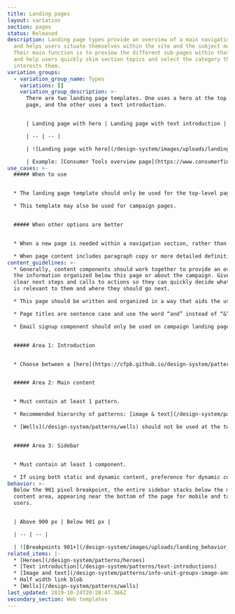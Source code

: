```yaml
---
title: Landing pages
layout: variation
section: pages
status: Released
description: Landing page types provide an overview of a main navigation section
  and helps users situate themselves within the site and the subject matter.
  Their main function is to preview the different sub-pages within that section
  and help users quickly skim section topics and select the category that
  interests them.
variation_groups:
  - variation_group_name: Types
    variations: []
    variation_group_description: >-
      There are two landing page templates. One uses a hero at the top of the
      page, and the other uses a text introduction.


      | Landing page with hero | Landing page with text introduction | 

      | -- | -- | 

      | ![Landing page with hero](/design-system/images/uploads/landing_top_examplea_2x.jpg) | ![Landing page with text introduction](/design-system/images/uploads/landing_top_exampleb_2x.jpg) | 

      | Example: [Consumer Tools overview page](https://www.consumerfinance.gov/consumer-tools/) | Example: [About Us overview page](https://www.consumerfinance.gov/about-us/)
use_cases: >-
  ##### When to use


  * The landing page template should only be used for the top-level page under each main navigation section on the site to help users navigate to the various sub-sections within the navigation vertical. Examples: [Data & research overview](https://www.consumerfinance.gov/data-research/), [Policy & compliance overview](https://www.consumerfinance.gov/policy-compliance/).

  * This template may also be used for campaign pages.


  ##### When other options are better


  * When a new page is needed within a navigation section, rather than at the top-level.

  * When page content includes paragraph copy or more detailed definitions or explanations.
content_guidelines: >-
  * Generally, content components should work together to provide an overview of
  the information organized below this page or about the campaign. Give users
  clear next steps and calls to actions so they can quickly decide what content
  is relevant to them and where they should go next.

  * This page should be written and organized in a way that aids the user in skimming and quickly navigating to lower-level pages.

  * Page titles are sentence case and use the word “and” instead of “&”. (Note that navigation labels follow a different style.)

  * Email signup component should only be used on campaign landing pages. This component is not used on Landing pages.


  ##### Area 1: Introduction


  * Choose between a [hero](https://cfpb.github.io/design-system/patterns/heroes) or [text introduction](https://cfpb.github.io/design-system/patterns/text-introductions) for this area.


  ##### Area 2: Main content


  * Must contain at least 1 pattern.

  * Recommended hierarchy of patterns: [image & text](/design-system/patterns/info-unit-groups-image-and-text), [well](/design-system/patterns/wells),  half width link blobs.

  * [Wells](/design-system/patterns/wells) should not be used at the top of this area if the introduction area contains a hero.


  ##### Area 3: Sidebar


  * Must contain at least 1 component.

  * If using both static and dynamic content, preference for dynamic content to appear above static content.
behavior: >-
  Below the 901 pixel breakpoint, the entire sidebar stacks below the main
  content area, appearing near the bottom of the page for mobile and tablet
  users. 


  | Above 900 px | Below 901 px | 

  | -- | -- | 

  | ![Breakpoints 901+](/design-system/images/uploads/landing_behavior_desktop_2x.jpg) | ![Breakpoints 900 and less](/design-system/images/uploads/landing_behavior_mobile_2x.jpg) |
related_items: |-
  * [Heroes](/design-system/patterns/heroes)
  * [Text introduction](/design-system/patterns/text-introductions)
  * [Image and text](/design-system/patterns/info-unit-groups-image-and-text)
  * Half width link blob
  * [Wells](/design-system/patterns/wells)
last_updated: 2019-10-24T20:28:47.366Z
secondary_section: Web templates
---
```

